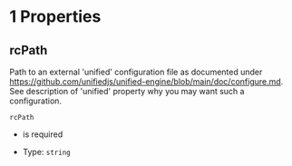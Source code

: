 # 1 Properties



## rcPath

Path to an external 'unified' configuration file as documented under <https://github.com/unifiedjs/unified-engine/blob/main/doc/configure.md>. See description of 'unified' property why you may want such a configuration.

`rcPath`

*   is required

*   Type: `string`

